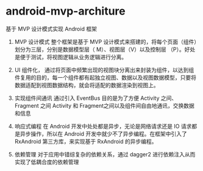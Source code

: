 # android-mvp-architure
基于 MVP 设计模式实现 Android 框架 
1. MVP 设计模式
整个框架是基于 MVP 设计模式来搭建的，将每个页面（组件）划分为三层，分别是数据模型层（ M）、视图层（V）以及控制层 （P）。好处是便于测试，将视图逻辑从业务逻辑进行分离。
	
2. UI 组件化，
通过将页面中频繁出现的视图块分离出来封装为组件，以达到组件复用的目的，每一个组件都有起独立视图、数据以及视图数据模型，只要将数据适配到视图数据结构，就会将适配的数据渲染到视图上。

3. 实现组件间通讯
通过引入 EventBus 目的是为了方便 Activity 之间、Fragment 之间 Activity 和 Fragment之间以及组件间自由地通讯，交换数据和信息

4. 响应式编程
在 Android 开发中处处都是异步，无论是网络请求还是 IO 请求都是异步操作，所以在 Android 开发中就少不了异步编程。在框架中引入了 RxAndroid 第三方库，来实现基于 RxAndroid 的异步编程。

5. 依赖管理
对于应用中错综复杂的依赖关系，通过 dagger2 进行依赖注入从而实现了低耦合度的依赖管理
